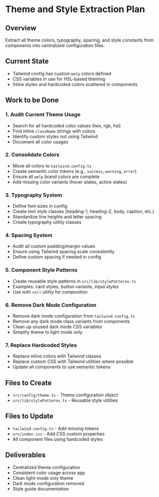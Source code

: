 # Theme and Style Extraction Plan

## Overview
Extract all theme colors, typography, spacing, and style constants from components into centralized configuration files.

## Current State
- Tailwind config has custom `welp` colors defined
- CSS variables in use for HSL-based theming
- Inline styles and hardcoded colors scattered in components

## Work to be Done

### 1. Audit Current Theme Usage
- Search for all hardcoded color values (hex, rgb, hsl)
- Find inline `className` strings with colors
- Identify custom styles not using Tailwind
- Document all color usages

### 2. Consolidate Colors
- Move all colors to `tailwind.config.ts`
- Create semantic color tokens (e.g., `success`, `warning`, `error`)
- Ensure all `welp` brand colors are complete
- Add missing color variants (hover states, active states)

### 3. Typography System
- Define font sizes in config
- Create text style classes (heading-1, heading-2, body, caption, etc.)
- Standardize line heights and letter spacing
- Create typography utility classes

### 4. Spacing System
- Audit all custom padding/margin values
- Ensure using Tailwind spacing scale consistently
- Define custom spacing if needed in config

### 5. Component Style Patterns
- Create reusable style patterns in `src/lib/stylePatterns.ts`
- Examples: card styles, button variants, input styles
- Use with `cn()` utility for composition

### 6. Remove Dark Mode Configuration
- Remove dark mode configuration from `tailwind.config.ts`
- Remove any dark mode class variants from components
- Clean up unused dark mode CSS variables
- Simplify theme to light mode only

### 7. Replace Hardcoded Styles
- Replace inline colors with Tailwind classes
- Replace custom CSS with Tailwind utilities where possible
- Update all components to use semantic tokens

## Files to Create
- `src/config/theme.ts` - Theme configuration object
- `src/lib/stylePatterns.ts` - Reusable style utilities

## Files to Update
- `tailwind.config.ts` - Add missing tokens
- `src/index.css` - Add CSS custom properties
- All component files using hardcoded styles

## Deliverables
- Centralized theme configuration
- Consistent color usage across app
- Clean light-mode only theme
- Dark mode configuration removed
- Style guide documentation
